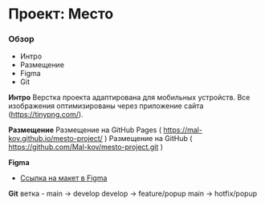 

# Проект: Место

### Обзор

* Интро
* Размещение
* Figma
* Git


**Интро**
Верстка проекта адаптирована для мобильных устройств.
Все изображения оптимизированы через приложение сайта (https://tinypng.com/).

**Размещение**
Размещение на GitHub Pages ( https://mal-kov.github.io/mesto-project/ )
Размещение на GitHub ( https://github.com/Mal-kov/mesto-project.git )


**Figma**
* [Ссылка на макет в Figma](https://www.figma.com/file/2cn9N9jSkmxD84oJik7xL7/JavaScript.-Sprint-4?node-id=0%3A1)

**Git**
 ветка -
 main -> develop
 develop -> feature/popup
 main -> hotfix/popup
